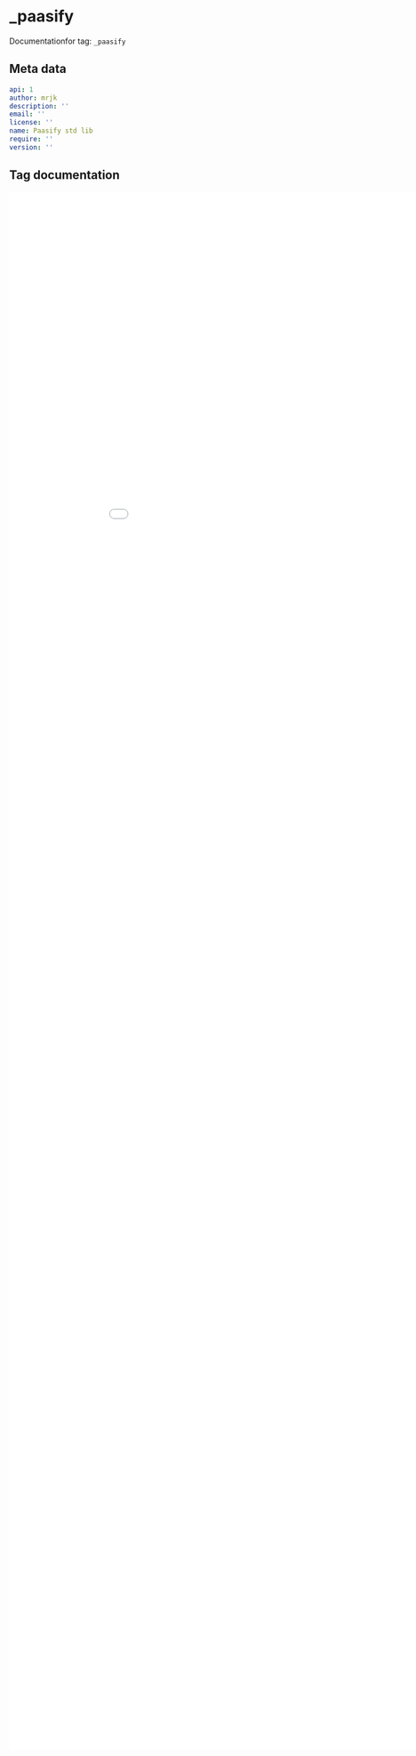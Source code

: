 
# _paasify

Documentationfor tag: `_paasify`

## Meta data

``` yaml
api: 1
author: mrjk
description: ''
email: ''
license: ''
name: Paasify std lib
require: ''
version: ''

```

## Tag documentation

<iframe scrolling="yes" src="/plugins_apidoc/_paasify/web.html" style="width: 100vw; height: 70vh; overflow: auto; border: 0px;">
</iframe>


                